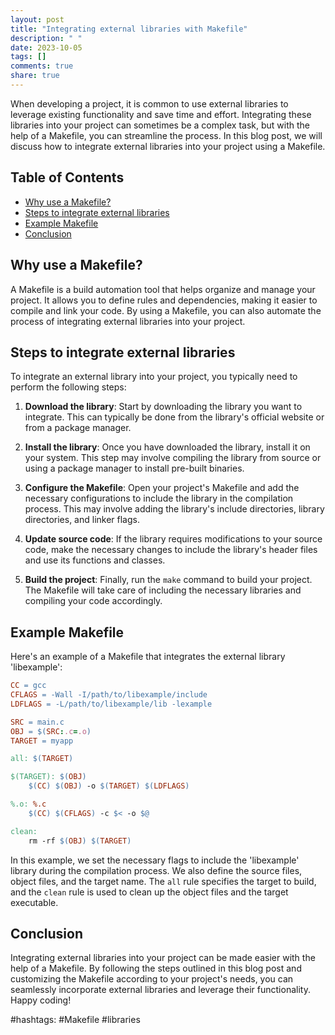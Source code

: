 ```yaml
---
layout: post
title: "Integrating external libraries with Makefile"
description: " "
date: 2023-10-05
tags: []
comments: true
share: true
---
```


When developing a project, it is common to use external libraries to leverage existing functionality and save time and effort. Integrating these libraries into your project can sometimes be a complex task, but with the help of a Makefile, you can streamline the process. In this blog post, we will discuss how to integrate external libraries into your project using a Makefile.

## Table of Contents
- [Why use a Makefile?](#why-use-a-makefile)
- [Steps to integrate external libraries](#steps-to-integrate-external-libraries)
- [Example Makefile](#example-makefile)
- [Conclusion](#conclusion)

## Why use a Makefile?
A Makefile is a build automation tool that helps organize and manage your project. It allows you to define rules and dependencies, making it easier to compile and link your code. By using a Makefile, you can also automate the process of integrating external libraries into your project.

## Steps to integrate external libraries
To integrate an external library into your project, you typically need to perform the following steps:

1. **Download the library**: Start by downloading the library you want to integrate. This can typically be done from the library's official website or from a package manager.

2. **Install the library**: Once you have downloaded the library, install it on your system. This step may involve compiling the library from source or using a package manager to install pre-built binaries.

3. **Configure the Makefile**: Open your project's Makefile and add the necessary configurations to include the library in the compilation process. This may involve adding the library's include directories, library directories, and linker flags.

4. **Update source code**: If the library requires modifications to your source code, make the necessary changes to include the library's header files and use its functions and classes.

5. **Build the project**: Finally, run the `make` command to build your project. The Makefile will take care of including the necessary libraries and compiling your code accordingly.

## Example Makefile
Here's an example of a Makefile that integrates the external library 'libexample':

```makefile
CC = gcc
CFLAGS = -Wall -I/path/to/libexample/include
LDFLAGS = -L/path/to/libexample/lib -lexample

SRC = main.c
OBJ = $(SRC:.c=.o)
TARGET = myapp

all: $(TARGET)

$(TARGET): $(OBJ)
	$(CC) $(OBJ) -o $(TARGET) $(LDFLAGS)

%.o: %.c
	$(CC) $(CFLAGS) -c $< -o $@

clean:
	rm -rf $(OBJ) $(TARGET)
```

In this example, we set the necessary flags to include the 'libexample' library during the compilation process. We also define the source files, object files, and the target name. The `all` rule specifies the target to build, and the `clean` rule is used to clean up the object files and the target executable.

## Conclusion
Integrating external libraries into your project can be made easier with the help of a Makefile. By following the steps outlined in this blog post and customizing the Makefile according to your project's needs, you can seamlessly incorporate external libraries and leverage their functionality. Happy coding!

#hashtags: #Makefile #libraries